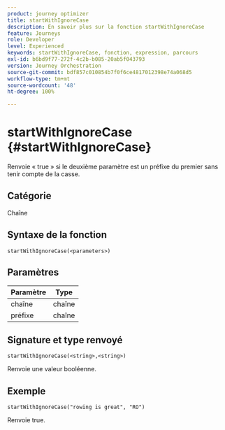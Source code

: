 ```yaml
---
product: journey optimizer
title: startWithIgnoreCase
description: En savoir plus sur la fonction startWithIgnoreCase
feature: Journeys
role: Developer
level: Experienced
keywords: startWithIgnoreCase, fonction, expression, parcours
exl-id: b6bd9f77-272f-4c2b-b085-20ab5f043793
version: Journey Orchestration
source-git-commit: bdf857c010854b7f0f6ce4817012398e74a068d5
workflow-type: tm+mt
source-wordcount: '48'
ht-degree: 100%

---
```


# startWithIgnoreCase {#startWithIgnoreCase}

Renvoie « true » si le deuxième paramètre est un préfixe du premier sans tenir compte de la casse.

## Catégorie

Chaîne

## Syntaxe de la fonction

`startWithIgnoreCase(<parameters>)`

## Paramètres

| Paramètre | Type |
|-------------|--------|
| chaîne | chaîne |
| préfixe | chaîne |

## Signature et type renvoyé

`startWithIgnoreCase(<string>,<string>)`

Renvoie une valeur booléenne.

## Exemple

`startWithIgnoreCase("rowing is great", "RO")`

Renvoie true.
